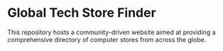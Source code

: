 # Global Tech Store Finder
This repository hosts a community-driven website aimed at providing a comprehensive directory of computer stores from across the globe.

